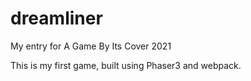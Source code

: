 # dreamliner
My entry for A Game By Its Cover 2021

This is my first game, built using Phaser3 and webpack.
